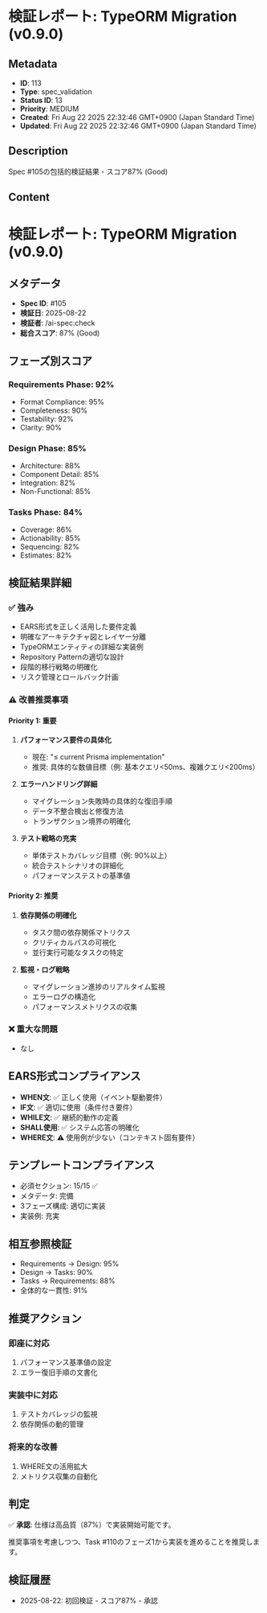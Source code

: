 # 検証レポート: TypeORM Migration (v0.9.0)

## Metadata

- **ID**: 113
- **Type**: spec_validation
- **Status ID**: 13
- **Priority**: MEDIUM
- **Created**: Fri Aug 22 2025 22:32:46 GMT+0900 (Japan Standard Time)
- **Updated**: Fri Aug 22 2025 22:32:46 GMT+0900 (Japan Standard Time)

## Description

Spec #105の包括的検証結果 - スコア87% (Good)

## Content

# 検証レポート: TypeORM Migration (v0.9.0)

## メタデータ
- **Spec ID**: #105
- **検証日**: 2025-08-22
- **検証者**: /ai-spec:check
- **総合スコア**: 87% (Good)

## フェーズ別スコア

### Requirements Phase: 92%
- Format Compliance: 95%
- Completeness: 90%
- Testability: 92%
- Clarity: 90%

### Design Phase: 85%
- Architecture: 88%
- Component Detail: 85%
- Integration: 82%
- Non-Functional: 85%

### Tasks Phase: 84%
- Coverage: 86%
- Actionability: 85%
- Sequencing: 82%
- Estimates: 82%

## 検証結果詳細

### ✅ 強み
- EARS形式を正しく活用した要件定義
- 明確なアーキテクチャ図とレイヤー分離
- TypeORMエンティティの詳細な実装例
- Repository Patternの適切な設計
- 段階的移行戦略の明確化
- リスク管理とロールバック計画

### ⚠️ 改善推奨事項

#### Priority 1: 重要
1. **パフォーマンス要件の具体化**
   - 現在: "≤ current Prisma implementation"
   - 推奨: 具体的な数値目標（例: 基本クエリ<50ms、複雑クエリ<200ms）

2. **エラーハンドリング詳細**
   - マイグレーション失敗時の具体的な復旧手順
   - データ不整合検出と修復方法
   - トランザクション境界の明確化

3. **テスト戦略の充実**
   - 単体テストカバレッジ目標（例: 90%以上）
   - 統合テストシナリオの詳細化
   - パフォーマンステストの基準値

#### Priority 2: 推奨
1. **依存関係の明確化**
   - タスク間の依存関係マトリクス
   - クリティカルパスの可視化
   - 並行実行可能なタスクの特定

2. **監視・ログ戦略**
   - マイグレーション進捗のリアルタイム監視
   - エラーログの構造化
   - パフォーマンスメトリクスの収集

### ❌ 重大な問題
- なし

## EARS形式コンプライアンス
- **WHEN文**: ✅ 正しく使用（イベント駆動要件）
- **IF文**: ✅ 適切に使用（条件付き要件）
- **WHILE文**: ✅ 継続的動作の定義
- **SHALL使用**: ✅ システム応答の明確化
- **WHERE文**: ⚠️ 使用例が少ない（コンテキスト固有要件）

## テンプレートコンプライアンス
- 必須セクション: 15/15 ✅
- メタデータ: 完備
- 3フェーズ構成: 適切に実装
- 実装例: 充実

## 相互参照検証
- Requirements → Design: 95%
- Design → Tasks: 90%
- Tasks → Requirements: 88%
- 全体的な一貫性: 91%

## 推奨アクション

### 即座に対応
1. パフォーマンス基準値の設定
2. エラー復旧手順の文書化

### 実装中に対応
1. テストカバレッジの監視
2. 依存関係の動的管理

### 将来的な改善
1. WHERE文の活用拡大
2. メトリクス収集の自動化

## 判定

✅ **承認**: 仕様は高品質（87%）で実装開始可能です。

推奨事項を考慮しつつ、Task #110のフェーズ1から実装を進めることを推奨します。

## 検証履歴
- 2025-08-22: 初回検証 - スコア87% - 承認
